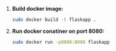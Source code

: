 1. **Build docker image:**
   ```bash
   sudo docker build -t flaskapp .

2. **Run docker conatiner on port 8080:**
   ```bash
   sudo docker run -p8080:8080 flaskapp
